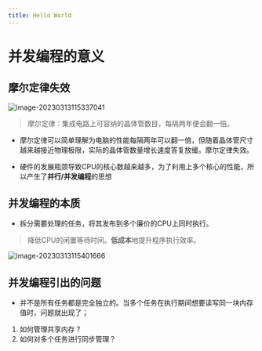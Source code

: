```yaml
---
title: Hello World
---
```

# 并发编程的意义
 
 
 
## 摩尔定律失效
 
![image-20230313115337041](https://noodles-1310221847.cos.ap-beijing.myqcloud.com/image-20230313115337041.png)
 
> 摩尔定律：集成电路上可容纳的晶体管数目，每隔两年便会翻一倍。
 
- 摩尔定律可以简单理解为电脑的性能每隔两年可以翻一倍，但随着晶体管尺寸越来越接近物理极限，实际的晶体管数量增长速度答复放缓。摩尔定律失效。
 
- 硬件的发展瓶颈导致CPU的核心数越来越多，为了利用上多个核心的性能，所以产生了**并行/并发编程**的思想
 
 
 
## 并发编程的本质
 
- 拆分需要处理的任务，将其发布到多个廉价的CPU上同时执行。
 
> 降低CPU的闲置等待时间。**低成本**地提升程序执行效率。
 
![image-20230313115401666](https://noodles-1310221847.cos.ap-beijing.myqcloud.com/image-20230313115401666.png)
 
## 并发编程引出的问题
 
- 并不是所有任务都是完全独立的。当多个任务在执行期间想要读写同一块内存值时，问题就出现了；
 
1. 如何管理共享内存？
2. 如何对多个任务进行同步管理？